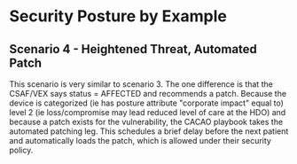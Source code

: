 # Security Posture by Example

## Scenario 4 - Heightened Threat, Automated Patch

This scenario is very similar to scenario 3.
The one difference is that the CSAF/VEX
says status = AFFECTED and recommends a patch.
Because the device is categorized
(ie has posture attribute "corporate impact" equal to) level 2
(ie loss/compromise may lead reduced level of care at the HDO)
and because a patch exists for the vulnerability,
the CACAO playbook takes the automated patching leg.
This schedules a brief delay before the next patient
and automatically loads the patch,
which is allowed under their security policy.
